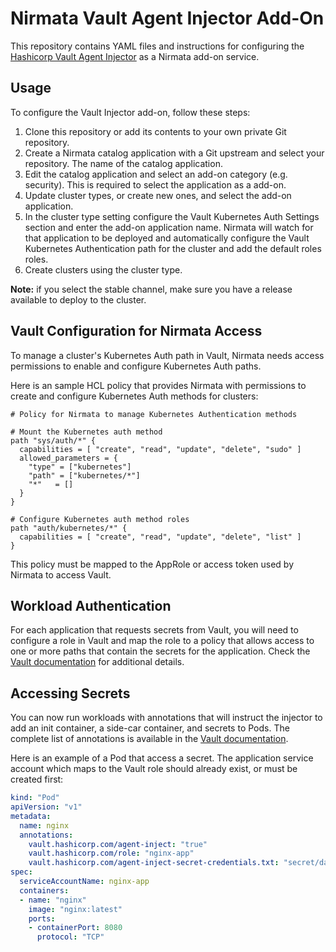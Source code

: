 # Nirmata Vault Agent Injector Add-On

This repository contains YAML files and instructions for configuring the [Hashicorp Vault Agent Injector](https://www.vaultproject.io/docs/platform/k8s/injector) as a Nirmata add-on service.

## Usage

To configure the Vault Injector add-on, follow these steps:
1. Clone this repository or add its contents to your own private Git repository. 
3. Create a Nirmata catalog application with a Git upstream and select your repository. The name of the catalog application.
4. Edit the catalog application and select an add-on category (e.g. security). This is required to select the application as a add-on.
5. Update cluster types, or create new ones, and select the add-on application.
6. In the cluster type setting configure the Vault Kubernetes Auth Settings section and enter the add-on application name. Nirmata will watch for that application to be deployed and automatically configure the Vault Kubernetes Authentication path for the cluster and add the default roles roles.
6. Create clusters using the cluster type.

**Note:** if you select the stable channel, make sure you have a release available to deploy to the cluster. 

## Vault Configuration for Nirmata Access

To manage a cluster's Kubernetes Auth path in Vault, Nirmata needs access permissions to enable and configure Kubernetes Auth paths. 

Here is an sample HCL policy that provides Nirmata with permissions to create and configure Kubernetes Auth methods for clusters:

```
# Policy for Nirmata to manage Kubernetes Authentication methods

# Mount the Kubernetes auth method
path "sys/auth/*" {
  capabilities = [ "create", "read", "update", "delete", "sudo" ]
  allowed_parameters = {
    "type" = ["kubernetes"]
    "path" = ["kubernetes/*"]
    "*"   = []
  }
}

# Configure Kubernetes auth method roles
path "auth/kubernetes/*" {
  capabilities = [ "create", "read", "update", "delete", "list" ]
}
```

This policy must be mapped to the AppRole or access token used by Nirmata to access Vault.

## Workload Authentication

For each application that requests secrets from Vault, you will need to configure a role in Vault and map the role to a policy that allows access to one or more paths that contain the secrets for the application. Check the [Vault documentation](https://www.vaultproject.io/docs/auth/kubernetes.html#configuration) for additional details.

## Accessing Secrets

You can now run workloads with annotations that will instruct the injector to add an init container, a side-car container, and secrets to Pods. The complete list of annotations is available in the [Vault documentation](https://www.vaultproject.io/docs/platform/k8s/injector/annotations).

Here is an example of a Pod that access a secret. The application service account which maps to the Vault role should already exist, or must be created first:

```yaml
kind: "Pod"
apiVersion: "v1"
metadata:
  name: nginx
  annotations:
    vault.hashicorp.com/agent-inject: "true"
    vault.hashicorp.com/role: "nginx-app"
    vault.hashicorp.com/agent-inject-secret-credentials.txt: "secret/data/nginx/config"
spec:
  serviceAccountName: nginx-app
  containers:
  - name: "nginx"
    image: "nginx:latest"
    ports:
    - containerPort: 8080
      protocol: "TCP"
 
```



